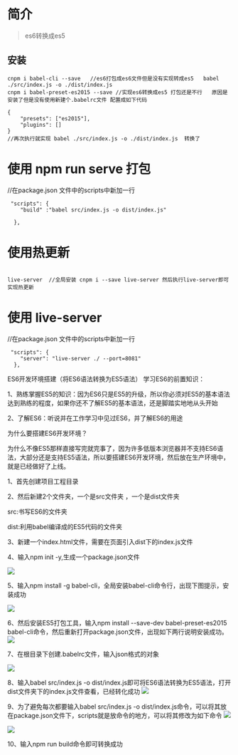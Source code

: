 # 简介

> es6转换成es5

## 安装
```
cnpm i babel-cli --save   //es6打包成es6文件但是没有实现转成es5   babel ./src/index.js -o ./dist/index.js
cnpm i babel-preset-es2015 --save //实现es6转换成es5 打包还是不行   原因是安装了但是没有使用新建个.babelrc文件 配置成如下代码

{
    "presets": ["es2015"],
    "plugins": []
}
//再次执行就实现 babel ./src/index.js -o ./dist/index.js  转换了
```



#  使用 npm run serve 打包

//在package.json 文件中的scripts中新加一行 
```
 "scripts": {
    "build" :"babel src/index.js -o dist/index.js"

  },
```
# 使用热更新

```

live-server  //全局安装 cnpm i --save live-server 然后执行live-server即可实现热更新

```
#  使用 live-server

//在package.json 文件中的scripts中新加一行 
```
 "scripts": {
    "server": "live-server ./ --port=8081"
  },
```







ES6开发环境搭建（将ES6语法转换为ES5语法）
学习ES6的前置知识：

1、熟练掌握ES5的知识：因为ES6只是ES5的升级，所以你必须对ES5的基本语法达到熟练的程度，如果你还不了解ES5的基本语法，还是脚踏实地地从头开始

2、了解ES6：听说并在工作学习中见过ES6，并了解ES6的用途

 

为什么要搭建ES6开发环境？

为什么不像ES5那样直接写完就完事了，因为许多低版本浏览器并不支持ES6语法，大部分还是支持ES5语法，所以要搭建ES6开发环境，然后放在生产环境中，就是已经做好了上线。

 

1、首先创建项目工程目录

2、然后新建2个文件夹，一个是src文件夹 ，一个是dist文件夹

src:书写ES6的文件夹

dist:利用babel编译成的ES5代码的文件夹

3、新建一个index.html文件，需要在页面引入dist下的index.js文件

4、输入npm init -y,生成一个package.json文件

![](https://upload-images.jianshu.io/upload_images/12693563-94cdf6c0eabf4bf3.png?imageMogr2/auto-orient/strip%7CimageView2/2/w/1240)

5、输入npm install -g babel-cli，全局安装babel-cli命令行，出现下图提示，安装成功

![](https://upload-images.jianshu.io/upload_images/12693563-08711fa992a0dba3.png?imageMogr2/auto-orient/strip%7CimageView2/2/w/1240)

6、然后安装ES5打包工具，输入npm install --save-dev babel-preset-es2015 babel-cli命令，然后重新打开package.json文件，出现如下两行说明安装成功。
![](https://upload-images.jianshu.io/upload_images/12693563-5b411bc9d72f0fd2.png?imageMogr2/auto-orient/strip%7CimageView2/2/w/1240)


7、在根目录下创建.babelrc文件，输入json格式的对象

![](https://upload-images.jianshu.io/upload_images/12693563-162709398c06815d.png?imageMogr2/auto-orient/strip%7CimageView2/2/w/1240)

8、输入babel src/index.js -o dist/index.js即可将ES6语法转换为ES5语法，打开dist文件夹下的index.js文件查看，已经转化成功
![](https://upload-images.jianshu.io/upload_images/12693563-659b09f99ef75d99.png?imageMogr2/auto-orient/strip%7CimageView2/2/w/1240)


9、为了避免每次都要输入babel src/index.js -o dist/index.js命令，可以将其放在package.json文件下，scripts就是放命令的地方，可以将其修改为如下命令
![](https://upload-images.jianshu.io/upload_images/12693563-ff6419ce594b5243.png?imageMogr2/auto-orient/strip%7CimageView2/2/w/1240)

![](https://upload-images.jianshu.io/upload_images/12693563-10c10b6e2796d50c.png?imageMogr2/auto-orient/strip%7CimageView2/2/w/1240)


10、输入npm run build命令即可转换成功